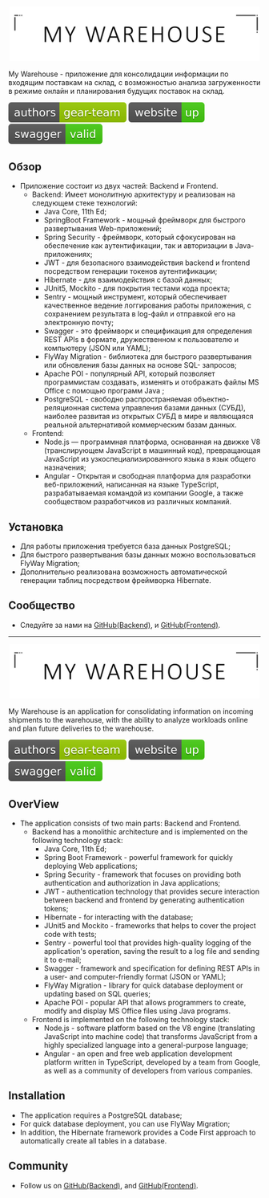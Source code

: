 <p align="center">
    <a href="https://mywarehouseapp.herokuapp.com" target="_blank">
        <img src="src/main/resources/images/my_warehouse.png" width="500" alt="My Warehouse" />
    </a>
</p>

My Warehouse - приложение для консолидации информации по входящим поставкам на склад, 
с возможностью анализа загруженности в режиме онлайн  и планирования будущих поставок на склад.

[![Authors](src/main/resources/images/authors-gear-team.svg)](https://mywarehouseapp.herokuapp.com)
[![Website](src/main/resources/images/website-up-brightgreen.svg)](https://mywarehouseapp.herokuapp.com)
[![Swagger Validator](src/main/resources/images/swagger-valid-brightgreen.svg)](https://command-project-warehouse.herokuapp.com/swagger-ui/index.html?configUrl=/v3/api-docs/swagger-config)

[comment]: <> ([![Build Status]&#40;https://safeworks.ru/badge.svg&#41;]&#40;https://github.com/egorbarinov/commandProject/tree/Dev5&#41;)
[comment]: <> ([![Build Status]&#40;https://safeworks.ru/badge.svg&#41;]&#40;https://github.com/ZettroMan/warehouse/tree/dev&#41;)

Обзор
------------
- Приложение состоит из двух частей: Backend и Frontend.
  - Backend: Имеет монолитную архитектуру и реализован на следующем стеке технологий:
    - Java Core, 11th Ed;
    - SpringBoot Framework - мощный фреймворк для быстрого развертывания Web-приложений;
    - Spring Security - фреймворк, который сфокусирован на обеспечение как аутентификации, так и авторизации в Java-приложениях;
    - JWT - для безопасного взаимодействия backend и frontend посредством генерации токенов аутентификации;
    - Hibernate - для взаимодействия с базой данных;
    - JUnit5, Mockito  - для покрытия тестами кода проекта;
    - Sentry - мощный инструмент, который обеспечивает качественное ведение логгирования работы приложения, с сохранением результата в log-файл и отправкой его на электронную почту;
    - Swagger - это фреймворк и спецификация для определения REST APIs в формате, дружественном к пользователю и компьютеру (JSON или YAML);
    - FlyWay Migration - библиотека для быстрого развертывания или обновления базы данных на основе SQL- запросов; 
    - Apache POI - популярный API, который позволяет программистам создавать, изменять и отображать файлы MS Office с помощью программ Java ;
    - PostgreSQL - свободно распространяемая объектно-реляционная система управления базами данных (СУБД), наиболее развитая из открытых СУБД в мире и являющаяся реальной альтернативой коммерческим базам данных.
  - Frontend:
    - Node.js — программная платформа, основанная на движке V8 (транслирующем JavaScript в машинный код), превращающая JavaScript из узкоспециализированного языка в язык общего назначения;
    - Angular - Открытая и свободная платформа для разработки веб-приложений, написанная на языке TypeScript, разрабатываемая командой из компании Google, а также сообществом разработчиков из различных компаний.


Установка
------------
- Для работы приложения требуется база данных PostgreSQL;
- Для быстрого развертывания базы данных можно воспользоваться FlyWay Migration;
- Дополнительно реализована возможность автоматической генерации таблиц посредством фреймворка Hibernate.

Сообщество
---------
- Следуйте за нами на [GitHub(Backend)](https://github.com/egorbarinov/commandProject/tree/Dev5),
  и [GitHub(Frontend)](https://github.com/ZettroMan/warehouse/tree/dev).

---

<p align="center">
    <a href="https://mywarehouseapp.herokuapp.com" target="_blank">
        <img src="src/main/resources/images/my_warehouse.png" width="500" alt="My Warehouse" />
    </a>
</p>

My Warehouse is an application for consolidating information on incoming shipments to the warehouse, with the ability to analyze workloads online and plan future deliveries to the warehouse.

[![Authors](src/main/resources/images/authors-gear-team.svg)](https://mywarehouseapp.herokuapp.com)
[![Website](src/main/resources/images/website-up-brightgreen.svg)](https://mywarehouseapp.herokuapp.com)
[![Swagger Validator](src/main/resources/images/swagger-valid-brightgreen.svg)](https://command-project-warehouse.herokuapp.com/swagger-ui/index.html?configUrl=/v3/api-docs/swagger-config)

OverView
------------
- The application consists of two main parts: Backend and Frontend.
  - Backend has a monolithic architecture and is implemented on the following technology stack:
    - Java Core, 11th Ed;
    - Spring Boot Framework - powerful framework for quickly deploying Web applications;
    - Spring Security - framework that focuses on providing both authentication and authorization in Java applications;
    - JWT - authentication technology that provides secure interaction between backend and frontend by generating authentication tokens;
    - Hibernate - for interacting with the database;
    - JUnit5 and Mockito - frameworks that helps to cover the project code with tests;
    - Sentry - powerful tool that provides high-quality logging of the application's operation, saving the result to a log file and sending it to e-mail;
    - Swagger - framework and specification for defining REST APIs in a user- and computer-friendly format (JSON or YAML);
    - FlyWay Migration - library for quick database deployment or updating based on SQL queries;
    - Apache POI - popular API that allows programmers to create, modify and display MS Office files using Java programs.
  - Frontend is implemented on the following technology stack:
    - Node.js - software platform based on the V8 engine (translating JavaScript into machine code) that transforms JavaScript from a highly specialized language into a general-purpose language;
    - Angular - an open and free web application development platform written in TypeScript, developed by a team from Google, as well as a community of developers from various companies. 

Installation
------------
- The application requires a PostgreSQL database;
- For quick database deployment, you can use FlyWay Migration;
- In addition, the Hibernate framework provides a Code First approach to automatically create all tables in a database.

Community
---------
- Follow us on [GitHub(Backend)](https://github.com/egorbarinov/commandProject/tree/Dev5),
  and [GitHub(Frontend)](https://github.com/ZettroMan/warehouse/tree/dev).
